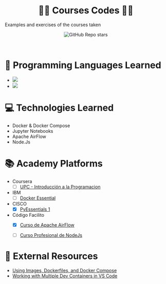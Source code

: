 <h1 align='center'> 👨‍💻 Courses Codes 👨‍💻
</h1>
Examples and exercises of the courses taken

<p align='center'>
  <img alt="GitHub Repo stars" src="https://img.shields.io/badge/Courses_Taken-5-orange" />
</p>
<br />

# 📓 Programming Languages Learned
- <img src="https://img.shields.io/badge/Python-FFD43B?style=for-the-badge&logo=python&logoColor=blue" />
- <img src="https://img.shields.io/badge/JavaScript-323330?style=for-the-badge&logo=javascript&logoColor=F7DF1E" />

# 💻 Technologies Learned
- Docker & Docker Compose
- Jupyter Notebooks
- Apache AirFlow
- Node.Js

# 📚 Academy Platforms

- Coursera
    - [ ] [UPC - Introducción a la Programacion](https://www.coursera.org/learn/aprendiendo-programar-python)
- IBM
    - [ ] [Docker Essential](https://cognitiveclass.ai/courses/docker-essentials)
- CISCO
    - [x] [PyEssentials 1](https://www.netacad.com/es/courses/python-essentials-1)
- Código Facilito
    - [x] [Curso de Apache AirFlow](https://codigofacilito.com/cursos/apache-airflow)
    - [ ] [Curso Profesional de NodeJs](https://codigofacilito.com/cursos/nodejs-profesional)


# 🔗 External Resources
- [Using Images, Dockerfiles, and Docker Compose](https://containers.dev/guide/dockerfile)
- [Working with Multiple Dev Containers in VS Code](https://www.youtube.com/watch?v=bVmczgfeR5Y)